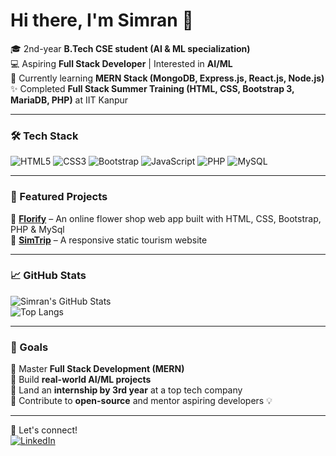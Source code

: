 # Hi there, I'm Simran 👋

🎓 2nd-year **B.Tech CSE student (AI & ML specialization)**  
💻 Aspiring **Full Stack Developer** | Interested in **AI/ML**  
🌱 Currently learning **MERN Stack (MongoDB, Express.js, React.js, Node.js)**    
✨ Completed **Full Stack Summer Training (HTML, CSS, Bootstrap 3, MariaDB, PHP)** at IIT Kanpur  

---

### 🛠 Tech Stack  
![HTML5](https://img.shields.io/badge/HTML5-E34F26?style=for-the-badge&logo=html5&logoColor=white)
![CSS3](https://img.shields.io/badge/CSS3-1572B6?style=for-the-badge&logo=css3&logoColor=white)
![Bootstrap](https://img.shields.io/badge/Bootstrap-563D7C?style=for-the-badge&logo=bootstrap&logoColor=white)
![JavaScript](https://img.shields.io/badge/JavaScript-F7DF1E?style=for-the-badge&logo=javascript&logoColor=black)
![PHP](https://img.shields.io/badge/PHP-777BB4?style=for-the-badge&logo=php&logoColor=white)
![MySQL](https://img.shields.io/badge/MySQL-4479A1?style=for-the-badge&logo=mysql&logoColor=white)

---

### 📌 Featured Projects  
🔹 **[Florify](https://florifyfinalproject.infinityfree.me/)** – An online flower shop web app built with HTML, CSS, Bootstrap, PHP & MySql  
🔹 **[SimTrip](https://sim-run06.github.io/Full-Stack-STP/)** – A responsive static tourism website  

---

### 📈 GitHub Stats  
![Simran's GitHub Stats](https://github-readme-stats.vercel.app/api?username=sim-run06&show_icons=true&theme=tokyonight)  
![Top Langs](https://github-readme-stats.vercel.app/api/top-langs/?username=sim-run06&layout=compact&theme=tokyonight)

---

### 🚀 Goals  
🔹 Master **Full Stack Development (MERN)**  
🔹 Build **real-world AI/ML projects**  
🔹 Land an **internship by 3rd year** at a top tech company  
🔹 Contribute to **open-source** and mentor aspiring developers 💡

---

💬 Let's connect!  
[![LinkedIn](https://img.shields.io/badge/LinkedIn-0077B5?style=for-the-badge&logo=linkedin&logoColor=white)](https://linkedin.com/in/YOUR-LINKEDIN)  
